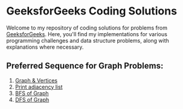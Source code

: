 # GeeksforGeeks Coding Solutions

Welcome to my repository of coding solutions for problems from [GeeksforGeeks](https://www.geeksforgeeks.org/). Here, you'll find my implementations for various programming challenges and data structure problems, along with explanations where necessary.

## Preferred Sequence for Graph Problems:  
  1. <a href="https://github.com/pramay88/GFG-Problems/blob/97f307b880947e80dc09e53030694b4f7a598520/Graph%20and%20Vertices.md" target="_blank">Graph & Vertices</a>
  2. <a href="https://github.com/pramay88/GFG-Problems/blob/a6baef87c3343e0cf1d4886d20f18bf4bfca79ea/Print%20adjacency%20list.md" target="_blank">Print adjacency list</a>
  3. <a href="https://github.com/pramay88/GFG-Problems/blob/fcdb957ed0f23b78a439ff08943cda839df600bd/BFS%20of%20Graph.md" target="_blank">BFS of Graph</a>
  4. <a href="https://github.com/pramay88/GFG-Problems/blob/fe161e7357b286d9766f0d23b1f07e0649f8b68a/DFS%20of%20Graph.md" target="_blank">DFS of Graph</a>
